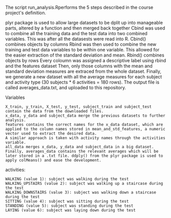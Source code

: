 The script run_analysis.Rperforms the 5 steps described in the course project's definition.

  plyr package is used to allow large datasets to be dplit up into manageable parts, altered by a function and then merged back together
  Cbind was used to combine all the training data and the test data into two combined variables. This was after all the datasests were read into R.
  Cbind() combines objects by columns
  Rbind was then used to combine the new training and test data variables to be within one variable. This allowed for the easier extraction of the standard deviation and mean.
  Rbind() combines objects by rows 
  Every coloumn was assigned a descriptive label using rbind and the features dataset
  Then, only those columns with the mean and standard deviation measures are extraced from the whole dataset. 
  Finally, we generate a new dataset with all the average measures for each subject and activity type (30 subjects * 6 activities = 180 rows). The output file is called averages_data.txt, and uploaded to this repository.

  

 

Variables

    X_train, y_train, X_test, y_test, subject_train and subject_test contain the data from the downloaded files.
    x_data, y_data and subject_data merge the previous datasets to further analysis.
    features contains the correct names for the x_data dataset, which are applied to the column names stored in mean_and_std_features, a numeric vector used to extract the desired data.
    A similar approach is taken with activity names through the activities variable.
    all_data merges x_data, y_data and subject_data in a big dataset.
    Finally, averages_data contains the relevant averages which will be later stored in a .txt file. ddply() from the plyr package is used to apply colMeans() and ease the development.

activities:

    WALKING (value 1): subject was walking during the test
    WALKING_UPSTAIRS (value 2): subject was walking up a staircase during the test
    WALKING_DOWNSTAIRS (value 3): subject was walking down a staircase during the test
    SITTING (value 4): subject was sitting during the test
    STANDING (value 5): subject was standing during the test
    LAYING (value 6): subject was laying down during the test

